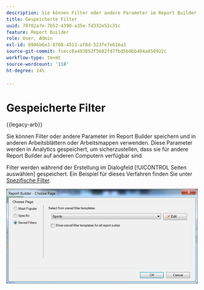 ```yaml
---
description: Sie können Filter oder andere Parameter im Report Builder speichern und in anderen Arbeitsblättern oder Arbeitsmappen verwenden. Diese Parameter werden in Analytics gespeichert, um sicherzustellen, dass sie für andere Report Builder auf anderen Computern verfügbar sind.
title: Gespeicherte Filter
uuid: 78702a7e-7b52-4390-a35e-fd332e52c31c
feature: Report Builder
role: User, Admin
exl-id: 0986b6e3-8708-4513-af8d-523fe7e616a3
source-git-commit: fcecc8a493852f5682fd7fbd5b9bb484a850922c
workflow-type: tm+mt
source-wordcount: '118'
ht-degree: 14%

---
```


# Gespeicherte Filter

{{legacy-arb}}

Sie können Filter oder andere Parameter im Report Builder speichern und in anderen Arbeitsblättern oder Arbeitsmappen verwenden. Diese Parameter werden in Analytics gespeichert, um sicherzustellen, dass sie für andere Report Builder auf anderen Computern verfügbar sind.

Filter werden während der Erstellung im Dialogfeld [!UICONTROL Seiten auswählen] gespeichert. Ein Beispiel für dieses Verfahren finden Sie unter [Spezifische Filter](/help/analyze/legacy-report-builder/layout/c-filter-dimensions/t-specific-filters.md).

![Screenshot des Formulars „Seite auswählen“ und der Optionen für die Seiten „Bevorzugte, spezifische und gespeicherte Filter“.](assets/choose_page_saved.png)
